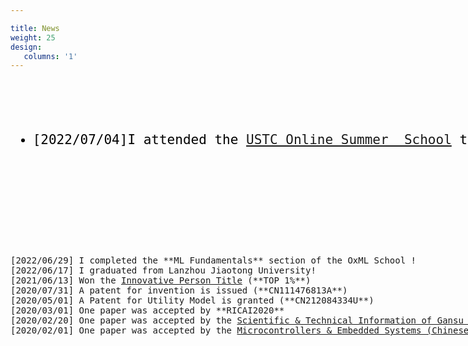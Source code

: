 ```yaml
---

title: News
weight: 25
design:
   columns: '1'
---
```

<pre style="width: 1350px; max-height: 450px; overflow-y: auto;">
  <ul style="font-size: 21px; color: black; font-family: "times new roman";">
    <li><span style="font-weight: 100px">[2022/07/04]</span>I attended the <a href="http://staff.ustc.edu.cn/~renjiec/SummerSchool_2022/index.html">USTC Online Summer  School</a> to start my Computer Graphics journey !  </li>



  </ul>

[2022/06/29] I completed the **ML Fundamentals** section of the OxML School !
[2022/06/17] I graduated from Lanzhou Jiaotong University!
[2021/06/13] Won the <a href="https://tuanwei.lzjtu.edu.cn/info/1043/2997.htm">Innovative Person Title</a> (**TOP 1%**)
[2020/07/31] A patent for invention is issued (**CN111476813A**)
[2020/05/01] A Patent for Utility Model is granted (**CN212084334U**)
[2020/03/01] One paper was accepted by **RICAI2020**
[2020/02/20] One paper was accepted by the <a href="https://navi.cnki.net/knavi/journals/LZKQ/detail">Scientific & Technical Information of Gansu (Chinese Journal) </a>
[2020/02/01] One paper was accepted by the <a href="https://navi.cnki.net/knavi/journals/DPJY/detail">Microcontrollers & Embedded Systems (Chinese Journal) </a>
</pre>
